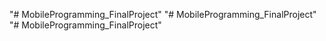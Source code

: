"# MobileProgramming_FinalProject" 
"# MobileProgramming_FinalProject" 
"# MobileProgramming_FinalProject" 
